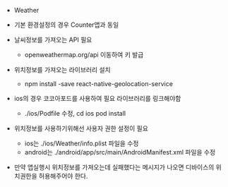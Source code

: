 * Weather

* 기본 환경설정의 경우 Counter앱과 동일

* 날씨정보를 가져오는 API 필요
  * openweathermap.org/api 이동하여 키 발급

* 위치정보를 가져오는 라이브러리 설치
  * npm install -save react-native-geolocation-service

* ios의 경우 코코아포드를 사용하여 필요 라이브러리를 링크해야함
  * ./ios/Podfile 수정, cd ios pod install

* 위치정보를 사용하기위해선 사용자 권한 설정이 필요
  * ios는 ./ios/Weather/info.plist 파일을 수정
  * android는 ./android/app/src/main/AndroidManifest.xml 파일을 수정

* 만약 앱실행시 위치정보를 가져오는데 실패했다는 메시지가 나오면 디바이스의 위치권한을 허용해주어야 한다.
